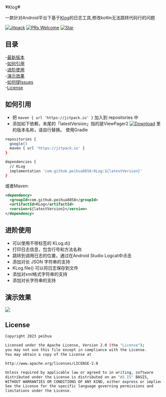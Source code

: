 :heartpulse:Klog:heartpulse:

 一款针对Android平台下基于[Klog](https://github.com/ZhaoKaiQiang/KLog)的日志工具,修改kotlin无法跳转代码行的问题<br>

[![Jitpack](https://jitpack.io/v/peihua8858/KLog.svg)](https://github.com/peihua8858)
[![PRs Welcome](https://img.shields.io/badge/PRs-Welcome-brightgreen.svg)](https://github.com/peihua8858)
[![Star](https://img.shields.io/github/stars/peihua8858/KLog.svg)](https://github.com/peihua8858/KLog)


## 目录
-[最新版本](https://github.com/peihua8858/KLog/releases/tag/1.0.11)<br>
-[如何引用](#如何引用)<br>
-[进阶使用](#进阶使用)<br>
-[演示效果](#演示效果)<br>
-[如何提Issues](https://github.com/peihua8858/KLog/wiki/%E5%A6%82%E4%BD%95%E6%8F%90Issues%3F)<br>
-[License](#License)<br>

## 如何引用
* 把 `maven { url 'https://jitpack.io' }` 加入到 repositories 中
* 添加如下依赖，末尾的「latestVersion」指的是ViewPager2 [![Download](https://jitpack.io/v/peihua8858/KLog.svg)](https://jitpack.io/#peihua8858/KLog) 里的版本名称，请自行替换。
使用Gradle
```sh
repositories {
  google()
  maven { url 'https://jitpack.io' }
}

dependencies {
  // KLog
  implementation 'com.github.peihua8858:KLog:${latestVersion}'
}
```

或者Maven:

```xml
<dependency>
  <groupId>com.github.peihua8858</groupId>
  <artifactId>KLog</artifactId>
  <version>${latestVersion}</version>
</dependency>
```

## 进阶使用
- 可以使用不带标签的 KLog.d()</br>
- 打印日志信息，包含行号和方法名称</br>
- 跳转到调用日志的位置，通过在Android Studio Logcat中点击</br>
- 添加对长 JSON 字符串的支持</br>
- KLog.file() 可以将日志保存到文件</br>
- 添加对xml格式字符串的支持</br>
- 添加对长字符串的支持</br>

## 演示效果
![](https://github.com/ZhaoKaiQiang/KLog/raw/master/image/demo.gif)

## License
```sh
Copyright 2023 peihua

Licensed under the Apache License, Version 2.0 (the "License");
you may not use this file except in compliance with the License.
You may obtain a copy of the License at

http://www.apache.org/licenses/LICENSE-2.0

Unless required by applicable law or agreed to in writing, software
distributed under the License is distributed on an "AS IS" BASIS,
WITHOUT WARRANTIES OR CONDITIONS OF ANY KIND, either express or implied.
See the License for the specific language governing permissions and
limitations under the License.
```



